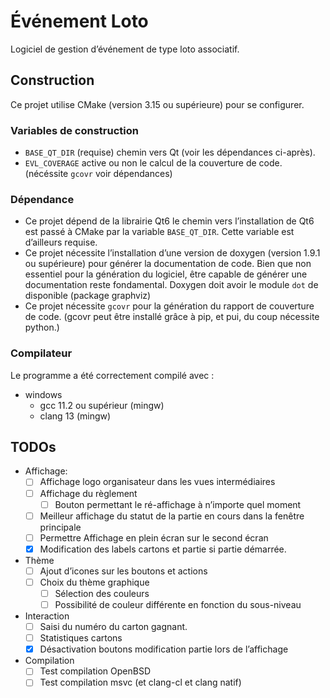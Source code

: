 # Événement Loto

Logiciel de gestion d’événement de type loto associatif.

## Construction

Ce projet utilise CMake (version 3.15 ou supérieure) pour se configurer.

### Variables de construction

* `BASE_QT_DIR` (requise) chemin vers Qt (voir les dépendances ci-après).
* `EVL_COVERAGE` active ou non le calcul de la couverture de code.
  (nécéssite `gcovr` voir dépendances)

### Dépendance

* Ce projet dépend de la librairie Qt6 le chemin vers l’installation de Qt6 est passé à CMake par la
  variable `BASE_QT_DIR`. Cette variable est d’ailleurs requise.
* Ce projet nécessite l’installation d’une version de doxygen (version 1.9.1 ou supérieure) pour générer la
  documentation de code. Bien que non essentiel pour la génération du logiciel, être capable de générer une
  documentation reste fondamental. Doxygen doit avoir le module `dot` de disponible (package graphviz)
* Ce projet nécessite `gcovr` pour la génération du rapport de couverture de code. (gcovr peut être installé grâce à
  pip, et pui, du coup nécessite python.)

### Compilateur

Le programme a été correctement compilé avec :

* windows
    * gcc 11.2 ou supérieur (mingw)
    * clang 13 (mingw)

## TODOs

* Affichage:
    * [ ] Affichage logo organisateur dans les vues intermédiaires
    * [ ] Affichage du règlement
        * [ ] Bouton permettant le ré-affichage à n’importe quel moment
    * [ ] Meilleur affichage du statut de la partie en cours dans la fenêtre principale
    * [ ] Permettre Affichage en plein écran sur le second écran
    * [x] Modification des labels cartons et partie si partie démarrée.
* Thème
    * [ ] Ajout d’icones sur les boutons et actions
    * [ ] Choix du thème graphique
        * [ ] Sélection des couleurs
        * [ ] Possibilité de couleur différente en fonction du sous-niveau
* Interaction
    * [ ] Saisi du numéro du carton gagnant.
    * [ ] Statistiques cartons
    * [x] Désactivation boutons modification partie lors de l’affichage
* Compilation
    * [ ] Test compilation OpenBSD
    * [ ] Test compilation msvc (et clang-cl et clang natif)
